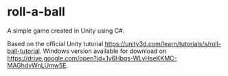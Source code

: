 # roll-a-ball
A simple game created in Unity using C#.

Based on the official Unity tutorial https://unity3d.com/learn/tutorials/s/roll-ball-tutorial.
Windows version available for download on https://drive.google.com/open?id=1y6Hbqs-WLyHseKKMC-MAGhdvWnLUmw5E.
